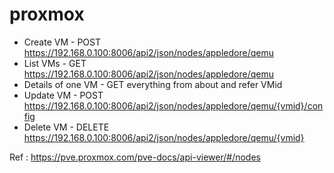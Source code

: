 # proxmox

- Create VM - POST https://192.168.0.100:8006/api2/json/nodes/appledore/qemu
- List VMs - GET https://192.168.0.100:8006/api2/json/nodes/appledore/qemu
- Details of one VM - GET everything from about and refer VMid
- Update VM - POST https://192.168.0.100:8006/api2/json/nodes/appledore/qemu/{vmid}/config
- Delete VM - DELETE https://192.168.0.100:8006/api2/json/nodes/appledore/qemu/{vmid}

Ref : https://pve.proxmox.com/pve-docs/api-viewer/#/nodes

